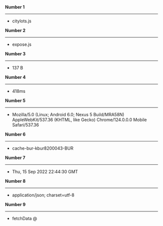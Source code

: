 **Number 1**
<hr>

- citylots.js

**Number 2**
<hr>

- expose.js

**Number 3**
<hr>

- 137 B

**Number 4**
<hr>

- 418ms

**Number 5**
<hr>

- Mozilla/5.0 (Linux; Android 6.0; Nexus 5 Build/MRA58N) AppleWebKit/537.36 (KHTML, like Gecko) Chrome/124.0.0.0 Mobile Safari/537.36
 
**Number 6**
<hr>

- cache-bur-kbur8200043-BUR


**Number 7**
<hr>

- Thu, 15 Sep 2022 22:44:30 GMT


**Number 8**
<hr>

- application/json; charset=utf-8


**Number 9**
<hr>

- fetchData @
